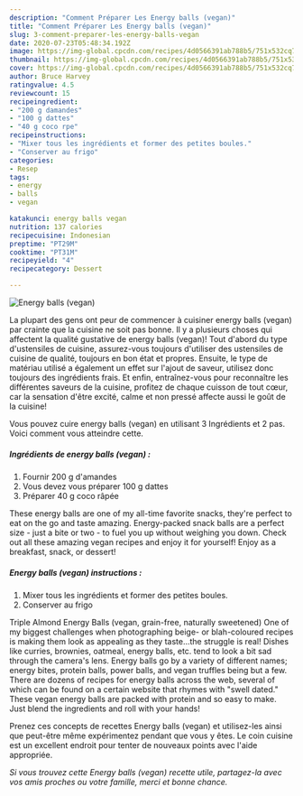 ```yaml
---
description: "Comment Préparer Les Energy balls (vegan)"
title: "Comment Préparer Les Energy balls (vegan)"
slug: 3-comment-preparer-les-energy-balls-vegan
date: 2020-07-23T05:48:34.192Z
image: https://img-global.cpcdn.com/recipes/4d0566391ab788b5/751x532cq70/energy-balls-vegan-photo-principale-de-la-recette.jpg
thumbnail: https://img-global.cpcdn.com/recipes/4d0566391ab788b5/751x532cq70/energy-balls-vegan-photo-principale-de-la-recette.jpg
cover: https://img-global.cpcdn.com/recipes/4d0566391ab788b5/751x532cq70/energy-balls-vegan-photo-principale-de-la-recette.jpg
author: Bruce Harvey
ratingvalue: 4.5
reviewcount: 15
recipeingredient:
- "200 g damandes"
- "100 g dattes"
- "40 g coco rpe"
recipeinstructions:
- "Mixer tous les ingrédients et former des petites boules."
- "Conserver au frigo"
categories:
- Resep
tags:
- energy
- balls
- vegan

katakunci: energy balls vegan 
nutrition: 137 calories
recipecuisine: Indonesian
preptime: "PT29M"
cooktime: "PT31M"
recipeyield: "4"
recipecategory: Dessert

---
```



![Energy balls (vegan)](https://img-global.cpcdn.com/recipes/4d0566391ab788b5/751x532cq70/energy-balls-vegan-photo-principale-de-la-recette.jpg)

La plupart des gens ont peur de commencer à cuisiner energy balls (vegan) par crainte que la cuisine ne soit pas bonne. Il y a plusieurs choses qui affectent la qualité gustative de energy balls (vegan)! Tout d'abord du type d'ustensiles de cuisine, assurez-vous toujours d'utiliser des ustensiles de cuisine de qualité, toujours en bon état et propres. Ensuite, le type de matériau utilisé a également un effet sur l'ajout de saveur, utilisez donc toujours des ingrédients frais. Et enfin, entraînez-vous pour reconnaître les différentes saveurs de la cuisine, profitez de chaque cuisson de tout cœur, car la sensation d'être excité, calme et non pressé affecte aussi le goût de la cuisine!

<!--inarticleads1-->

Vous pouvez cuire energy balls (vegan) en utilisant 3 Ingrédients et 2 pas. Voici comment vous atteindre cette.

##### Ingrédients de energy balls (vegan) :

1. Fournir 200 g d&#39;amandes
1. Vous devez vous préparer 100 g dattes
1. Préparer 40 g coco râpée


These energy balls are one of my all-time favorite snacks, they&#39;re perfect to eat on the go and taste amazing. Energy-packed snack balls are a perfect size - just a bite or two - to fuel you up without weighing you down. Check out all these amazing vegan recipes and enjoy it for yourself! Enjoy as a breakfast, snack, or dessert! 

<!--inarticleads2-->

##### Energy balls (vegan) instructions :

1. Mixer tous les ingrédients et former des petites boules.
1. Conserver au frigo


Triple Almond Energy Balls (vegan, grain-free, naturally sweetened) One of my biggest challenges when photographing beige- or blah-coloured recipes is making them look as appealing as they taste…the struggle is real! Dishes like curries, brownies, oatmeal, energy balls, etc. tend to look a bit sad through the camera&#39;s lens. Energy balls go by a variety of different names; energy bites, protein balls, power balls, and vegan truffles being but a few. There are dozens of recipes for energy balls across the web, several of which can be found on a certain website that rhymes with &#34;swell dated.&#34; These vegan energy balls are packed with protein and so easy to make. Just blend the ingredients and roll with your hands! 

<!--inarticleads1-->

<p>
Prenez ces concepts de recettes Energy balls (vegan) et utilisez-les ainsi que peut-être même expérimentez pendant que vous y êtes. Le coin cuisine est un excellent endroit pour tenter de nouveaux points avec l'aide appropriée.
</p>

<p>
<i>Si vous trouvez cette Energy balls (vegan) recette utile, partagez-la avec vos amis proches ou votre famille, merci et bonne chance.</i>
</p>
